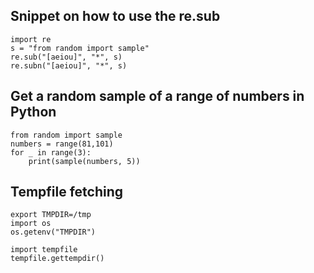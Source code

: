 ## Snippet on how to use the re.sub

```
import re
s = "from random import sample"
re.sub("[aeiou]", "*", s)
re.subn("[aeiou]", "*", s)
```

## Get a random sample of a range of numbers in Python

```
from random import sample
numbers = range(81,101)
for _ in range(3):
    print(sample(numbers, 5))
```
## Tempfile fetching
```
export TMPDIR=/tmp
import os
os.getenv("TMPDIR")

import tempfile
tempfile.gettempdir()
```
